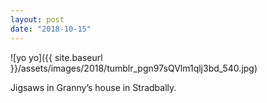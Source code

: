 ```yaml
---
layout: post
date: "2018-10-15"
---
```


![yo yo]({{ site.baseurl }}/assets/images/2018/tumblr_pgn97sQVlm1qlj3bd_540.jpg)

Jigsaws in Granny’s house in Stradbally.
